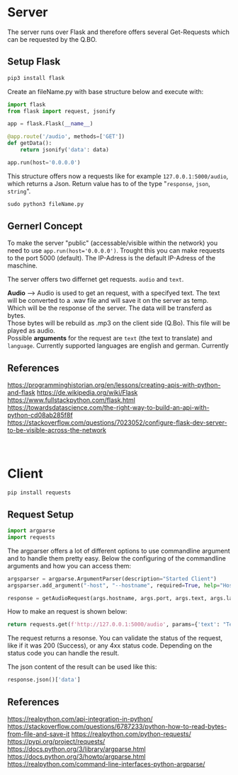 # Server

The server runs over Flask and therefore offers several Get-Requests which can be requested by the Q.BO.

## Setup Flask

```ps
pip3 install flask
```

Create an fileName.py with base structure below and execute with:

```python
import flask
from flask import request, jsonify

app = flask.Flask(__name__)

@app.route('/audio', methods=['GET'])
def getData():
    return jsonify('data': data)

app.run(host='0.0.0.0')
```

This structure offers now a requests like for example `127.0.0.1:5000/audio`, which returns a Json. Return value has to of the type "`response`, `json`, `string`".

```ps
sudo python3 fileName.py
```

## Gernerl Concept

To make the server "public" (accessable/visible within the network) you need to use `app.run(host='0.0.0.0')`.
Trought this you can make requests to the port 5000 (default). The IP-Adress is the default IP-Adress of the maschine.

The server offers two differnet get requests. `audio` and `text`.

**Audio** --> Audio is used to get an request, with a specifyed text. The text will be converted to a .wav file and will save it on the server as temp. <br>
Which will be the response of the server. The data will be transferd as bytes. <br>
Those bytes will be rebuild as .mp3 on the client side (Q.Bo). This file will be played as audio.<br>
Possible **arguments** for the request are `text` (the text to translate) and `language`. Currently supported languages are english and german.
Currently

## References

https://programminghistorian.org/en/lessons/creating-apis-with-python-and-flask
https://de.wikipedia.org/wiki/Flask
https://www.fullstackpython.com/flask.html
https://towardsdatascience.com/the-right-way-to-build-an-api-with-python-cd08ab285f8f
https://stackoverflow.com/questions/7023052/configure-flask-dev-server-to-be-visible-across-the-network
<br>
<br>
<br>

# Client

```
pip install requests
```

## Request Setup

```py
import argparse
import requests
```

The argparser offers a lot of different options to use commandline argument and to handle them pretty easy.
Below the configuring of the commandline arguments and how you can access them:

```py
argsparser = argparse.ArgumentParser(description="Started Client")
argsparser.add_argument("-host", "--hostname", required=True, help="Hostname is required!")

response = getAudioRequest(args.hostname, args.port, args.text, args.language)
```

How to make an request is shown below:

```py
return requests.get(f'http://127.0.0.1:5000/audio', params={'text': "Text to translate", 'language': "de"})
```

The request returns a resonse. You can validate the status of the request, like if it was 200 (Success), or any 4xx status code. Depending on the status code you can handle the result.

The json content of the result can be used like this:

```py
response.json()['data']
```

## References

https://realpython.com/api-integration-in-python/
https://stackoverflow.com/questions/6787233/python-how-to-read-bytes-from-file-and-save-it
https://realpython.com/python-requests/
https://pypi.org/project/requests/
https://docs.python.org/3/library/argparse.html
https://docs.python.org/3/howto/argparse.html
https://realpython.com/command-line-interfaces-python-argparse/
